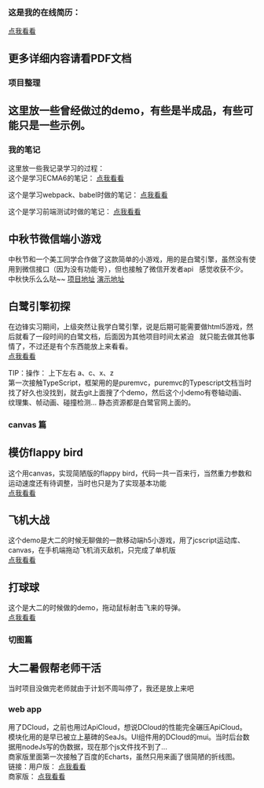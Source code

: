 ### 这是我的在线简历：  
[点我看看](http://ganjz.cn/web-ppt/index.html?_id=59dbeeae61d1c605b444e6a2)  
## 更多详细内容请看PDF文档
### 项目整理  
## 这里放一些曾经做过的demo，有些是半成品，有些可能只是一些示例。  
### 我的笔记     
这里放一些我记录学习的过程：  
这个是学习ECMA6的笔记：
[点我看看](https://github.com/checkmind/ECMA6-)  

这个是学习webpack、babel时做的笔记：
[点我看看](https://github.com/checkmind/myCliStudy)  

这个是学习前端测试时做的笔记：
[点我看看](https://github.com/checkmind/webTest)  

## 中秋节微信端小游戏  
中秋节和一个美工同学合作做了这款简单的小游戏，用的是白鹭引擎，虽然没有使用到微信接口（因为没有功能号），但也接触了微信开发者api  
感觉收获不少。
中秋快乐么么哒~~
[项目地址](https://github.com/checkmind/defend-Chang-e)
[演示地址](https://ganjz.cn/defend)
## 白鹭引擎初探  
在边锋实习期间，上级突然让我学白鹭引擎，说是后期可能需要做html5游戏，然后就看了一段时间的白鹭文档，后面因为其他项目时间太紧迫  
就只能去做其他事情了，不过还是有个东西能放上来看看。  
[点我看看](http://115.28.155.190/jianke-egret/)    

TIP：操作： 上下左右 a、c、x、z  
第一次接触TypeScript，框架用的是puremvc，puremvc的Typescript文档当时找了好久也没找到，就去git上面搜了个demo，然后这个小demo有卷轴动画、  
纹理集、帧动画、碰撞检测... 静态资源都是白鹭官网上面的。  
### canvas 篇
## 模仿flappy bird  
这个用canvas，实现简陋版的flappy bird，代码一共一百来行，当然重力参数和运动速度还有待调整，当时也只是为了实现基本功能    
[点我看看](http://115.28.155.190/html5/flybird)    
## 飞机大战
这个demo是大二的时候无聊做的一款移动端h5小游戏，用了jcscript运动库、canvas，在手机端拖动飞机消灭敌机，只完成了单机版    
[点我看看](http://115.28.155.190/small)  
## 打球球
这个是大二的时候做的demo，拖动鼠标射击飞来的导弹。  
[点我看看](http://115.28.155.190/html5/shoot)  

### 切图篇
## 大二暑假帮老师干活  
当时项目没做完老师就由于计划不周叫停了，我还是放上来吧  
### web app
用了DCloud，之前也用过ApiCloud，想说DCloud的性能完全碾压ApiCloud。  
模块化用的是早已被立上墓碑的SeaJs。UI组件用的DCloud的mui。当时后台数据用nodeJs写的伪数据，现在那个js文件找不到了...  
商家版里面第一次接触了百度的Echarts，虽然只用来画了很简陋的折线图。  
链接：用户版：   [点我看看](http://115.28.155.190/demo/shangcheng/)  
      商家版：  [点我看看](http://115.28.155.190/demo/shangcheng/)  
